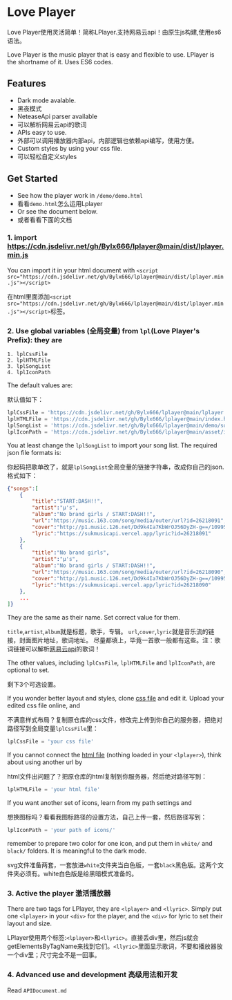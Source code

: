 # Love Player
Love Player使用灵活简单！简称LPlayer.支持网易云api！由原生js构建,使用es6语法。

Love Player is the music player that is easy and flexible to use. LPlayer is the shortname of it. Uses ES6 codes.

## Features
- Dark mode avalable.
- 黑夜模式
- NeteaseApi parser available
- 可以解析网易云api的歌词
- APIs easy to use.
- 外部可以调用播放器内部api，内部逻辑也依赖api编写，使用方便。
- Custom styles by using your css file.
- 可以轻松自定义styles

## Get Started
- See how the player work in `/demo/demo.html`
- 看看`demo.html`怎么运用Lplayer
- Or see the document below.
- 或者看看下面的文档

### 1. import <https://cdn.jsdelivr.net/gh/Bylx666/lplayer@main/dist/lplayer.min.js>

You can import it in your html document with `<script src="https://cdn.jsdelivr.net/gh/Bylx666/lplayer@main/dist/lplayer.min.js"></script>`

在html里面添加`<script src="https://cdn.jsdelivr.net/gh/Bylx666/lplayer@main/dist/lplayer.min.js"></script>`标签。

### 2. Use global variables (全局变量) from `lpl`(Love Player's Prefix): they are

    1. lplCssFile 
    2. lplHTMLFile 
    3. lplSongList 
    4. lplIconPath

The default values are:

默认值如下：

``` javascript
lplCssFile = 'https://cdn.jsdelivr.net/gh/Bylx666/lplayer@main/lplayer.css';
lplHTMLFile = 'https://cdn.jsdelivr.net/gh/Bylx666/lplayer@main/index.html';
lplSongList = 'https://cdn.jsdelivr.net/gh/Bylx666/lplayer@main/demo/songs.json';
lplIconPath = 'https://cdn.jsdelivr.net/gh/Bylx666/lplayer@main/asset/icons/';
```
You at least change the `lplSongList` to import your song list. The required json file formats is:

你起码把歌单改了，就是`lplSongList`全局变量的链接字符串，改成你自己的json.格式如下：

``` json
{"songs":[
    {
        "title":"START:DASH!!",
        "artist":"μ's",
        "album":"No brand girls / START:DASH!!",
        "url":"https://music.163.com/song/media/outer/url?id=26218091",
        "cover":"http://p1.music.126.net/Dd9k4Ia7KbWrOJ56DyZH-g==/109951163230305154.jpg?param=130y130",
        "lyric":"https://sukmusicapi.vercel.app/lyric?id=26218091"
    },
    {
        "title":"No brand girls",
        "artist":"μ's",
        "album":"No brand girls / START:DASH!!",
        "url":"https://music.163.com/song/media/outer/url?id=26218090",
        "cover":"http://p1.music.126.net/Dd9k4Ia7KbWrOJ56DyZH-g==/109951163230305154.jpg?param=130y130",
        "lyric":"https://sukmusicapi.vercel.app/lyric?id=26218090"
    },
    ...
]}
```

They are the same as their name. Set correct value for them.

`title`,`artist`,`album`就是标题，歌手，专辑。
`url`,`cover`,`lyric`就是音乐流的链接，封面图片地址，歌词地址。
尽量都填上，毕竟一首歌一般都有这些。注：歌词链接可以解析[网易云api](https://github.com/Binaryify/NeteaseCloudMusicApi)的歌词！

The other values, including `lplCssFile`, `lplHTMLFile` and `lplIconPath`, are optional to set. 

剩下3个可选设置。

If you wonder better layout and styles, clone [css file](https://cdn.jsdelivr.net/gh/Bylx666/lplayer@main/lplayer.css) and edit it. Upload your edited css file online, and 

不满意样式布局？复制原仓库的css文件，修改完上传到你自己的服务器，把绝对路径写到全局变量`lplCssFile`里：

```javascript
lplCssFile = 'your css file'
```

If you cannot connect the [html file](https://raw.githubusercontent.com/Bylx666/lplayer/main/index.html) (nothing loaded in your `<lplayer>`), think about using another url by 

html文件出问题了？把原仓库的html复制到你服务器，然后绝对路径写到：

```javascript
lplHTMLFile = 'your html file'
```

If you want another set of icons, learn from my path settings and 

想换图标吗？看看我图标路径的设置方法，自己上传一套，然后路径写到：

```javascript
lplIconPath = 'your path of icons/'
```

remember to prepare two color for one icon, and put them in `white/` and `black/` folders. It is meaningful to the dark mode.

svg文件准备两套，一套放进`white`文件夹当白色版，一套`black`黑色版。这两个文件夹必须有。white白色版是给黑暗模式准备的。

### 3. Active the player 激活播放器

There are two tags for LPlayer, they are `<lplayer>` and `<llyric>`. Simply put one `<lplayer>` in your `<div>` for the player, and the `<div>` for lyric to set their layout and size.

LPlayer使用两个标签:`<lplayer>`和`<llyric>`。直接丢div里，然后js就会getElementsByTagName来找到它们。`<llyric>`里面显示歌词，不要和播放器放一个div里；尺寸完全不是一回事。

### 4. Advanced use and development 高级用法和开发
Read `APIDocument.md`